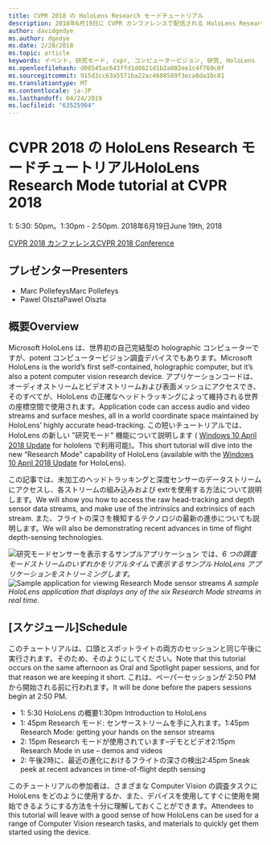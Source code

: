 ```yaml
---
title: CVPR 2018 の HoloLens Research モードチュートリアル
description: 2018年6月19日に CVPR カンファレンスで配信される HoloLens Research モードセッションの概要とスケジュール。
author: davidgedye
ms.author: dgedye
ms.date: 2/28/2018
ms.topic: article
keywords: イベント, 研究モード, cvpr, コンピュータービジョン, 研究, HoloLens
ms.openlocfilehash: d08545ac643ffd1d8621d1b2a802ee1c4f769c0f
ms.sourcegitcommit: 915d3cc63a5571ba22ac4608589f3eca8da1bc81
ms.translationtype: MT
ms.contentlocale: ja-JP
ms.lasthandoff: 04/24/2019
ms.locfileid: "63525904"
---
```

# <a name="hololens-research-mode-tutorial-at-cvpr-2018"></a><span data-ttu-id="20c2a-104">CVPR 2018 の HoloLens Research モードチュートリアル</span><span class="sxs-lookup"><span data-stu-id="20c2a-104">HoloLens Research Mode tutorial at CVPR 2018</span></span>
<span data-ttu-id="20c2a-105">1: 5:30: 50pm。</span><span class="sxs-lookup"><span data-stu-id="20c2a-105">1:30pm - 2:50pm.</span></span> <span data-ttu-id="20c2a-106">2018年6月19日</span><span class="sxs-lookup"><span data-stu-id="20c2a-106">June 19th, 2018</span></span>

[<span data-ttu-id="20c2a-107">CVPR 2018 カンファレンス</span><span class="sxs-lookup"><span data-stu-id="20c2a-107">CVPR 2018 Conference</span></span>](http://cvpr2018.thecvf.com/)

## <a name="presenters"></a><span data-ttu-id="20c2a-108">プレゼンター</span><span class="sxs-lookup"><span data-stu-id="20c2a-108">Presenters</span></span>
* <span data-ttu-id="20c2a-109">Marc Pollefeys</span><span class="sxs-lookup"><span data-stu-id="20c2a-109">Marc Pollefeys</span></span>
* <span data-ttu-id="20c2a-110">Pawel Olszta</span><span class="sxs-lookup"><span data-stu-id="20c2a-110">Pawel Olszta</span></span>

## <a name="overview"></a><span data-ttu-id="20c2a-111">概要</span><span class="sxs-lookup"><span data-stu-id="20c2a-111">Overview</span></span>
<span data-ttu-id="20c2a-112">Microsoft HoloLens は、世界初の自己完結型の holographic コンピューターですが、potent コンピュータービジョン調査デバイスでもあります。</span><span class="sxs-lookup"><span data-stu-id="20c2a-112">Microsoft HoloLens is the world’s first self-contained, holographic computer, but it’s also a potent computer vision research device.</span></span>
<span data-ttu-id="20c2a-113">アプリケーションコードは、オーディオストリームとビデオストリームおよび表面メッシュにアクセスでき、そのすべてが、HoloLens の正確なヘッドトラッキングによって維持される世界の座標空間で使用されます。</span><span class="sxs-lookup"><span data-stu-id="20c2a-113">Application code can access audio and video streams and surface meshes, all in a world coordinate space maintained by HoloLens’ highly accurate head-tracking.</span></span> <span data-ttu-id="20c2a-114">この短いチュートリアルでは、HoloLens の新しい "研究モード" 機能について説明します ( [Windows 10 April 2018 Update](release-notes-april-2018.md) for hololens で利用可能)。</span><span class="sxs-lookup"><span data-stu-id="20c2a-114">This short tutorial will dive into the new “Research Mode” capability of HoloLens (available with the [Windows 10 April 2018 Update](release-notes-april-2018.md) for HoloLens).</span></span>

<span data-ttu-id="20c2a-115">この記事では、未加工のヘッドトラッキングと深度センサーのデータストリームにアクセスし、各ストリームの組み込みおよび extrを使用する方法について説明します。</span><span class="sxs-lookup"><span data-stu-id="20c2a-115">We will show you how to access the raw head-tracking and depth sensor data streams, and make use of the intrinsics and extrinsics of each stream.</span></span>  <span data-ttu-id="20c2a-116">また、フライトの深さを検知するテクノロジの最新の進歩についても説明します。</span><span class="sxs-lookup"><span data-stu-id="20c2a-116">We will also be demonstrating recent advances in time of flight depth-sensing technologies.</span></span>

<span data-ttu-id="20c2a-117">![研究モードセンサーを表示するサンプルアプリケーション](images/sensor-stream-viewer.jpg)
では、*6 つの調査モードストリームのいずれかをリアルタイムで表示するサンプル HoloLens アプリケーションをストリーミングします。*</span><span class="sxs-lookup"><span data-stu-id="20c2a-117">![Sample application for viewing Research Mode sensor streams](images/sensor-stream-viewer.jpg)
*A sample HoloLens application that displays any of the six Research Mode streams in real time.*</span></span>

## <a name="schedule"></a><span data-ttu-id="20c2a-118">[スケジュール]</span><span class="sxs-lookup"><span data-stu-id="20c2a-118">Schedule</span></span>
<span data-ttu-id="20c2a-119">このチュートリアルは、口頭とスポットライトの両方のセッションと同じ午後に実行されます。そのため、そのようにしてください。</span><span class="sxs-lookup"><span data-stu-id="20c2a-119">Note that this tutorial occurs on the same afternoon as Oral and Spotlight paper sessions, and for that reason we are keeping it short.</span></span>
<span data-ttu-id="20c2a-120">これは、ペーパーセッションが 2:50 PM から開始される前に行われます。</span><span class="sxs-lookup"><span data-stu-id="20c2a-120">It will be done before the papers sessions begin at 2:50 PM.</span></span>

- <span data-ttu-id="20c2a-121">1: 5:30 HoloLens の概要</span><span class="sxs-lookup"><span data-stu-id="20c2a-121">1:30pm   Introduction to HoloLens</span></span> 
- <span data-ttu-id="20c2a-122">1: 45pm Research モード: センサーストリームを手に入れます。</span><span class="sxs-lookup"><span data-stu-id="20c2a-122">1:45pm   Research Mode: getting your hands on the sensor streams</span></span> 
- <span data-ttu-id="20c2a-123">2: 15pm Research モードが使用されています–デモとビデオ</span><span class="sxs-lookup"><span data-stu-id="20c2a-123">2:15pm   Research Mode in use – demos and videos</span></span> 
- <span data-ttu-id="20c2a-124">2: 午後2時に、最近の進化におけるフライトの深さの検出</span><span class="sxs-lookup"><span data-stu-id="20c2a-124">2:45pm   Sneak peek at recent advances in time-of-flight depth sensing</span></span> 

<span data-ttu-id="20c2a-125">このチュートリアルの参加者は、さまざまな Computer Vision の調査タスクに HoloLens をどのように使用するか、また、デバイスを使用してすぐに使用を開始できるようにする方法を十分に理解しておくことができます。</span><span class="sxs-lookup"><span data-stu-id="20c2a-125">Attendees to this tutorial will leave with a good sense of how HoloLens can be used for a range of Computer Vision research tasks, and materials to quickly get them started using the device.</span></span>
